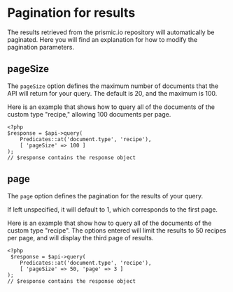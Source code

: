 # Pagination for results

The results retrieved from the prismic.io repository will automatically be paginated. Here you will find an explanation for how to modify the pagination parameters.

## pageSize

The `pageSize` option defines the maximum number of documents that the API will return for your query. The default is 20, and the maximum is 100.

Here is an example that shows how to query all of the documents of the custom type "recipe," allowing 100 documents per page.

```
<?php
$response = $api->query(
    Predicates::at('document.type', 'recipe'),
    [ 'pageSize' => 100 ]
);
// $response contains the response object
```

## page

The `page` option defines the pagination for the results of your query.

If left unspecified, it will default to 1, which corresponds to the first page.

Here is an example that show how to query all of the documents of the custom type "recipe". The options entered will limit the results to 50 recipes per page, and will display the third page of results.

```
<?php
 $response = $api->query(
    Predicates::at('document.type', 'recipe'),
    [ 'pageSize' => 50, 'page' => 3 ]
);
// $response contains the response object
```
